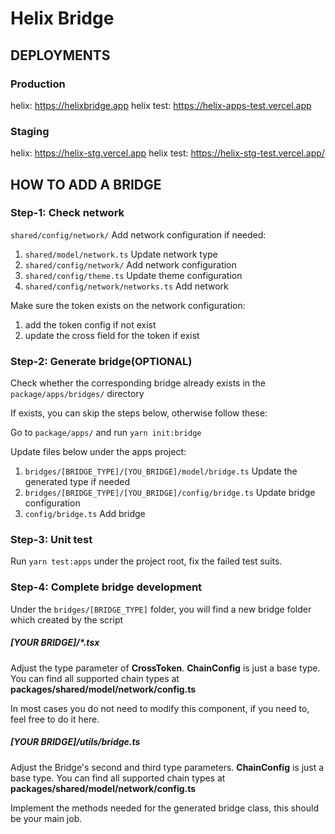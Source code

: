 # Helix Bridge

## DEPLOYMENTS

### Production

helix: https://helixbridge.app
helix test: https://helix-apps-test.vercel.app

### Staging

helix: https://helix-stg.vercel.app
helix test: https://helix-stg-test.vercel.app/

## HOW TO ADD A BRIDGE

### Step-1: Check network

`shared/config/network/` Add network configuration if needed:

1. `shared/model/network.ts` Update network type
1. `shared/config/network/` Add network configuration
1. `shared/config/theme.ts` Update theme configuration
1. `shared/config/network/networks.ts` Add network

Make sure the token exists on the network configuration:

1. add the token config if not exist
1. update the cross field for the token if exist

### Step-2: Generate bridge(OPTIONAL)

Check whether the corresponding bridge already exists in the `package/apps/bridges/` directory

If exists, you can skip the steps below, otherwise follow these:

Go to `package/apps/` and run `yarn init:bridge`

Update files below under the apps project:

1. `bridges/[BRIDGE_TYPE]/[YOU_BRIDGE]/model/bridge.ts` Update the generated type if needed
1. `bridges/[BRIDGE_TYPE]/[YOU_BRIDGE]/config/bridge.ts` Update bridge configuration
1. `config/bridge.ts` Add bridge

### Step-3: Unit test

Run `yarn test:apps` under the project root, fix the failed test suits.

### Step-4: Complete bridge development

Under the `bridges/[BRIDGE_TYPE]` folder, you will find a new bridge folder which created by the script

##### [YOUR BRIDGE]/*.tsx

Adjust the type parameter of <b>CrossToken</b>. <b>ChainConfig</b> is just a base type. You can find all supported chain types at <b>packages/shared/model/network/config.ts</b>

In most cases you do not need to modify this component, if you need to, feel free to do it here.

##### [YOUR BRIDGE]/utils/bridge.ts

Adjust the Bridge's second and third type parameters. <b>ChainConfig</b> is just a base type. You can find all supported chain types at <b>packages/shared/model/network/config.ts</b>

Implement the methods needed for the generated bridge class, this should be your main job.
